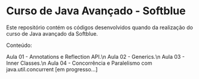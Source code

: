 # Curso de Java Avançado - Softblue
Este repositório contém os códigos desenvolvidos quando da realização do curso de Java avançado da Softblue.

Conteúdo:

Aula 01 - Annotations e Reflection API.\n
Aula 02 - Generics.\n
Aula 03 - Inner Classes.\n
Aula 04 - Concorrência e Paralelismo com java.util.concurrent
[em progresso...]
